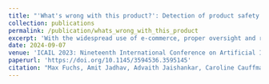 ```yaml
---
title: "'What's wrong with this product?': Detection of product safety issues based on information consumers share online"
collection: publications
permalink: /publication/whats_wrong_with_this_product
excerpt: 'With the widespread use of e-commerce, proper oversight and regulatory compliance become increasingly difficult, if not impossible, resulting in a heightened risk of harm to consumers from unsafe products. In this paper, we explore how online consumer reviews can be utilized to identify hazardous products that have previously been flagged in the European Union Safety Gate reports. Our research presents a general framework that can be beneficial for regulatory authorities, as well as a specific application to consumer electronics. We contribute a dataset of 3000 reviews of electronic products, 755 of which reference hazardous products, and conduct classification baselines, achieving an AUC of up to 80% with room for improvement. Furthermore, we discuss the legal basis for annotation and potential issues that may arise. Our proposed methodology and dataset are valuable resources for regulatory authorities in the European Union and provide evidence of the effectiveness of digital surveillance in protecting consumers.'
date: 2024-09-07
venue: 'ICAIL 2023: Nineteenth International Conference on Artificial Intelligence and Law'
paperurl: 'https://doi.org/10.1145/3594536.3595145'
citation: "Max Fuchs, Amit Jadhav, Advaith Jaishankar, Caroline Cauffman, and Gerasimos Spanakis. 2023. 'What's wrong with this product?': Detection of product safety issues based on information consumers share online. In Proceedings of the Nineteenth International Conference on Artificial Intelligence and Law (ICAIL '23). Association for Computing Machinery, New York, NY, USA, 397–401. https://doi.org/10.1145/3594536.3595145"
---
```



